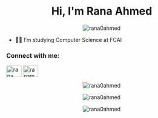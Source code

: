 <h1 align="center">Hi, I'm Rana Ahmed</h1>

<p align="center"> <img src="https://komarev.com/ghpvc/?username=rana0ahmed&label=Profile%20views&color=0e75b6&style=flat" alt="rana0ahmed" /> </p>

- 👨‍💻 I’m studying Computer Science at FCAI


<h3 align="left">Connect with me:</h3>
<p align="left">
<a href="https://linkedin.com/in/rana ahmed" target="blank"><img align="center" src="https://raw.githubusercontent.com/rahuldkjain/github-profile-readme-generator/master/src/images/icons/Social/linked-in-alt.svg" alt="rana ahmed" height="30" width="40" /></a>
<a href="https://codeforces.com/profile/ranamoh01" target="blank"><img align="center" src="https://raw.githubusercontent.com/rahuldkjain/github-profile-readme-generator/master/src/images/icons/Social/codeforces.svg" alt="ranamoh01" height="30" width="40" /></a>
</p>



<p align="center" >
<img src="https://github-readme-stats.vercel.app/api?username=rana0ahmed&show_icons=true&locale=en" alt="rana0ahmed" alt="rana0ahmed" /></p>

<p align="center" >
<img src="https://github-readme-streak-stats.herokuapp.com/?user=rana0ahmed&" alt="rana0ahmed" /></p>

<p align="center" >
<img src="https://github-readme-stats.vercel.app/api/top-langs?username=rana0ahmed&show_icons=true&locale=en&layout=compact" alt="rana0ahmed" alt="rana0ahmed" /></p>
